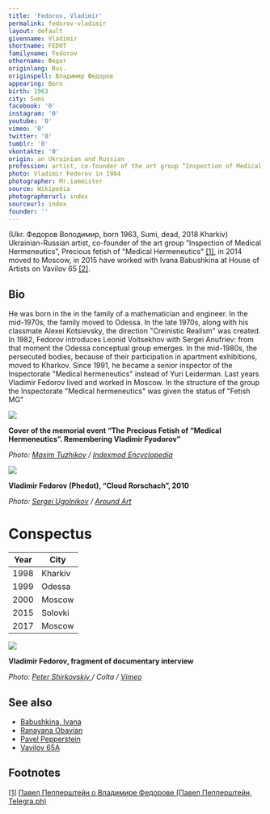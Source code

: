 ```yaml
---
title: 'Fedorov, Vladimir'
permalink: fedorov-vladimir
layout: default
givenname: Vladimir
shortname: FEDOT
familyname: Fedorov
othername: Федот
originlang: Rus.
originspell: Владимир Федоров
appearing: Born
birth: 1963
city: Sumi
facebook: '0'
instagram: '0'
youtube: '0'
vimeo: '0'
twitter: '0'
tumblr: '0'
vkontakte: '0'
origin: an Ukrainian and Russian
profession: artist, co-founder of the art group “Inspection of Medical Hermeneutics”, Precious fetish of "Medical Hermeneutics"
photo: Vladimir Fedorov in 1984
photographer: Mr.iammister
source: Wikipedia
photographerurl: index
sourceurl: index
founder: ''
---
```


(Ukr. Федоров Володимир, born 1963, Sumi, dead, 2018 Kharkiv) Ukrainian-Russian artist, co-founder of the art group “Inspection of Medical Hermeneutics”, Precious fetish of "Medical Hermeneutics" <span id="a1">[\[1\]](#f1)</span>, in 2014 moved to Moscow, in 2015 have worked with Ivana Babushkina at House of Artists on Vavilov 65 <span id="a2">[\[2\]](#f2)</span>.

## Bio

He was born in the in the family of a mathematician and engineer. In the mid-1970s, the family moved to Odessa. In the late 1970s, along with his classmate Alexei Kotsievsky, the direction "Creinistic Realism" was created. In 1982, Fedorov introduces Leonid Voitsekhov with Sergei Anufriev: from that moment the Odessa conceptual group emerges. In the mid-1980s, the persecuted bodies, because of their participation in apartment exhibitions, moved to Kharkov. Since 1991, he became a senior inspector of the Inspectorate "Medical hermeneutics" instead of Yuri Leiderman. Last years Vladimir Fedorov lived and worked in Moscow. In the structure of the group the Inspectorate "Medical hermeneutics" was given the status of "Fetish MG"

![](/images/{{page.permalink}}-1.jpg)

**Cover of the memorial event “The Precious Fetish of “Medical Hermeneutics”. Remembering Vladimir Fyodorov”**

*Photo: [Maxim Tuzhikov](tuzhikov-maxim) / [Indexmod Encyclopedia](index)*

![](http://aroundart.ru/wp-content/uploads/2014/02/1-8.jpg)

**Vladimir Fedorov (Phedot), “Cloud Rorschach”, 2010**

*Photo: [Sergei Ugolnikov](sergei-ugolnikov) / [Around Art](http://aroundart.ru/?attachment_id=21196)*

# Conspectus

|Year|City|
|----|-----|
|1998|Kharkiv|
|1999|Odessa|
|2000|Moscow|
|2015|Solovki|
|2017|Moscow|

![](https://i.vimeocdn.com/video/480311116.jpg?mw=600&mh=338)

**Vladimir Fedorov, fragment of documentary interview**

*Photo: [Peter Shirkovskiy ](peter-shirkovskiy) / Colta / [Vimeo](https://vimeo.com/99113402)*

## See also

+ [Babushkina, Ivana](petra-ivana-babushkina-artist)
+ [Ranayana Obavian](obabian-ramayana)
+ [Pavel Pepperstein](pepperstein-pavel)
+ [Vavilov 65A](vavilov-65-a)

## Footnotes

[[1]](#a1) <span id="f1"></span> [Павел Пепперштейн о Владимире Федорове (Павел Пепперштейн, Telegra.ph)](http://telegra.ph/Pavel-Peppershtejn-o-Vladimire-Fedorove-03-21)
